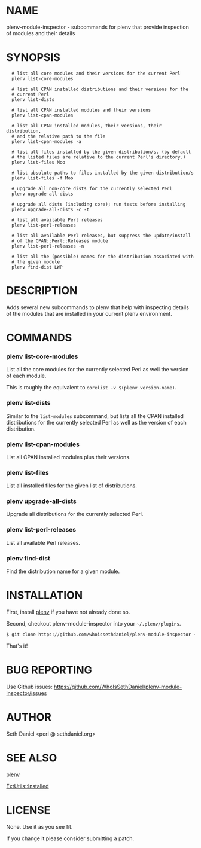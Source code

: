 # NAME

plenv-module-inspector - subcommands for plenv that provide inspection of modules and their details

# SYNOPSIS

      # list all core modules and their versions for the current Perl
      plenv list-core-modules

      # list all CPAN installed distributions and their versions for the 
      # current Perl
      plenv list-dists

      # list all CPAN installed modules and their versions
      plenv list-cpan-modules

      # list all CPAN installed modules, their versions, their distribution,
      # and the relative path to the file
      plenv list-cpan-modules -a

      # list all files installed by the given distribution/s. (by default
      # the listed files are relative to the current Perl's directory.)
      plenv list-files Moo 

      # list absolute paths to files installed by the given distribution/s
      plenv list-files -f Moo

      # upgrade all non-core dists for the currently selected Perl
      plenv upgrade-all-dists

      # upgrade all dists (including core); run tests before installing
      plenv upgrade-all-dists -c -t 

      # list all available Perl releases
      plenv list-perl-releases

      # list all available Perl releases, but suppress the update/install
      # of the CPAN::Perl::Releases module
      plenv list-perl-releases -n

      # list all the (possible) names for the distribution associated with
      # the given module
      plenv find-dist LWP

# DESCRIPTION

Adds several new subcommands to plenv that help with inspecting details of
the modules that are installed in your current plenv environment.

# COMMANDS

### plenv list-core-modules

List all the core modules for the currently selected Perl as well the version
of each module.

This is roughly the equivalent to `corelist -v $(plenv version-name)`.

### plenv list-dists

Similar to the `list-modules` subcommand, but lists all the CPAN installed
distributions for the currently selected Perl as well as the version of each 
distribution.

### plenv list-cpan-modules

List all CPAN installed modules plus their versions.  

### plenv list-files

List all installed files for the given list of distributions.  

### plenv upgrade-all-dists

Upgrade all distributions for the currently selected Perl.

### plenv list-perl-releases

List all available Perl releases.

### plenv find-dist

Find the distribution name for a given module.

# INSTALLATION

First, install [plenv](https://github.com/tokuhirom/plenv) if you have not 
already done so.

Second, checkout plenv-module-inspector into your `~/.plenv/plugins`.

  ```sh
  $ git clone https://github.com/whoissethdaniel/plenv-module-inspector ~/.plenv/plugins/module-inspector
  ```

That's it!

# BUG REPORTING

Use Github issues: https://github.com/WhoIsSethDaniel/plenv-module-inspector/issues

# AUTHOR

Seth Daniel <perl @ sethdaniel.org>

# SEE ALSO

[plenv](https://github.com/tokuhirom/plenv)

[ExtUtils::Installed](https://metacpan.org/pod/ExtUtils::Installed)

# LICENSE

None. Use it as you see fit.  

If you change it please consider submitting a patch.
